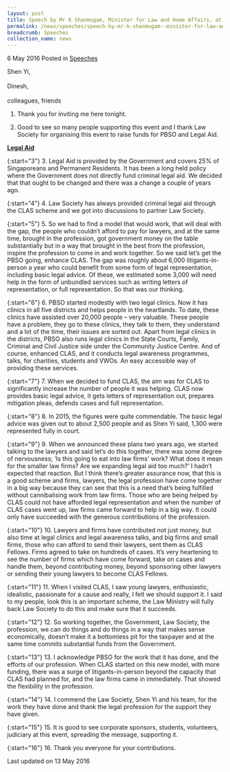 ```yaml
---
layout: post
title: Speech by Mr K Shanmugam, Minister for Law and Home Affairs, at Law Society’s Pro Bono Services Office’s “Just Sing” Fund Raising Concert
permalink: /news/speeches/speech-by-mr-k-shanmugam--minister-for-law-and-home-affairs--at-
breadcrumb: Speeches
collection_name: news
---
```


6 May 2016 Posted in [Speeches](/news/speeches)

Shen Yi,
<br>  
Dinesh, 
<br>  
colleagues, friends


1. Thank you for inviting me here tonight.

 

2. Good to see so many people supporting this event and I thank Law Society for organising this event to raise funds for PBSO and Legal Aid.


**<u>Legal Aid</u>**

{:start="3"}
3. Legal Aid is provided by the Government and covers 25% of Singaporeans and Permanent Residents. It has been a long held policy where the Government does not directly fund criminal legal aid. We decided that that ought to be changed and there was a change a couple of years ago.

{:start="4"}
4. Law Society has always provided criminal legal aid through the CLAS scheme and we got into discussions to partner Law Society.

 
{:start="5"}
5. So we had to find a model that would work, that will deal with the gap, the people who couldn’t afford to pay for lawyers, and at the same time, brought in the profession, got government money on the table substantially but in a way that brought in the best from the profession, inspire the profession to come in and work together. So we said let’s get the PBSO going, enhance CLAS. The gap was roughly about 6,000 litigants-in-person a year who could benefit from some form of legal representation, including basic legal advice. Of these, we estimated some 3,000 will need help in the form of unbundled services such as writing letters of representation, or full representation. So that was our thinking.

 
{:start="6"}
6. PBSO started modestly with two legal clinics. Now it has clinics in all five districts and helps people in the heartlands. To date, these clinics have assisted over 20,000 people – very valuable. These people have a problem, they go to these clinics, they talk to them, they understand and a lot of the time, their issues are sorted out. Apart from legal clinics in the districts, PBSO also runs legal clinics in the State Courts, Family, Criminal and Civil Justice side under the Community Justice Centre. And of course, enhanced CLAS, and it conducts legal awareness programmes, talks, for charities, students and VWOs. An easy accessible way of providing these services.

 
{:start="7"}
7. When we decided to fund CLAS, the aim was for CLAS to significantly increase the number of people it was helping. CLAS now provides basic legal advice, it gets letters of representation out, prepares mitigation pleas, defends cases and full representation.

 
{:start="8"}
8. In 2015, the figures were quite commendable. The basic legal advice was given out to about 2,500 people and as Shen Yi said, 1,300 were represented fully in court.

 
{:start="9"}
9. When we announced these plans two years ago, we started talking to the lawyers and said let’s do this together, there was some degree of nervousness; ‘Is this going to eat into law firms’ work? What does it mean for the smaller law firms? Are we expanding legal aid too much?’ I hadn’t expected that reaction. But I think there’s greater assurance now, that this is a good scheme and firms, lawyers, the legal profession have come together in a big way because they can see that this is a need that’s being fulfilled without cannibalising work from law firms. Those who are being helped by CLAS could not have afforded legal representation and when the number of CLAS cases went up, law firms came forward to help in a big way. It could only have succeeded with the generous contributions of the profession.  

 
{:start="10"}
10. Lawyers and firms have contributed not just money, but also time at legal clinics and legal awareness talks, and big firms and small firms, those who can afford to send their lawyers, sent them as CLAS Fellows. Firms agreed to take on hundreds of cases. It’s very heartening to see the number of firms which have come forward, take on cases and handle them, beyond contributing money, beyond sponsoring other lawyers or sending their young lawyers to become CLAS Fellows.

 
{:start="11"}
11. When I visited CLAS, I saw young lawyers, enthusiastic, idealistic, passionate for a cause and really, I felt we should support it. I said to my people, look this is an important scheme, the Law Ministry will fully back Law Society to do this and make sure that it succeeds.

 
{:start="12"}
12. So working together, the Government, Law Society, the profession, we can do things and do things in a way that makes sense economically, doesn’t make it a bottomless pit for the taxpayer and at the same time commits substantial funds from the Government.  

 
{:start="13"}
13. I acknowledge PBSO for the work that it has done, and the efforts of our profession. When CLAS started on this new model, with more funding, there was a surge of litigants-in-person beyond the capacity that CLAS had planned for, and the law firms came in immediately. That showed the flexibility in the profession.

 
{:start="14"}
14. I commend the Law Society, Shen Yi and his team, for the work they have done and thank the legal profession for the support they have given.

 
{:start="15"}
15. It is good to see corporate sponsors, students, volunteers, judiciary at this event, spreading the message, supporting it. 

 
{:start="16"}
16. Thank you everyone for your contributions. 


<p class="right-side-updated">Last updated on 13 May 2016</p>

